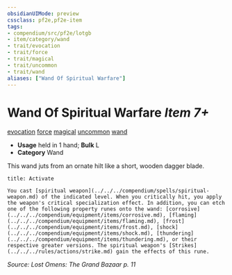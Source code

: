 ```yaml
---
obsidianUIMode: preview
cssclass: pf2e,pf2e-item
tags:
- compendium/src/pf2e/lotgb
- item/category/wand
- trait/evocation
- trait/force
- trait/magical
- trait/uncommon
- trait/wand
aliases: ["Wand Of Spiritual Warfare"]
---
```

# Wand Of Spiritual Warfare *Item 7+*  
[evocation](../../../rules/traits/evocation.md)  [force](../../../rules/traits/force.md)  [magical](../../../rules/traits/magical.md)  [uncommon](../../../rules/traits/uncommon.md)  [wand](../../../rules/traits/wand.md)  

- **Usage** held in 1 hand; **Bulk** L
- **Category** Wand

This wand juts from an ornate hilt like a short, wooden dagger blade.

```ad-embed-ability
title: Activate

You cast [spiritual weapon](../../../compendium/spells/spiritual-weapon.md) of the indicated level. When you critically hit, you apply the weapon's critical specialization effect. In addition, you can etch one of the following property runes onto the wand: [corrosive](../../../compendium/equipment/items/corrosive.md), [flaming](../../../compendium/equipment/items/flaming.md), [frost](../../../compendium/equipment/items/frost.md), [shock](../../../compendium/equipment/items/shock.md), [thundering](../../../compendium/equipment/items/thundering.md), or their respective greater versions. The spiritual weapon's [Strikes](../../../rules/actions/strike.md) gain the effects of this rune.
```

*Source: Lost Omens: The Grand Bazaar p. 11*
